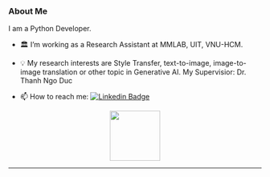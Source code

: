 ### About Me
I am a Python Developer.

- :classical_building: I’m working as a Research Assistant at MMLAB, UIT, VNU-HCM. 

- :bulb: My research interests are Style Transfer, text-to-image, image-to-image translation or other topic in Generative AI. My Supervisior: Dr. Thanh Ngo Duc

- :mailbox: How to reach me: [![Linkedin Badge](https://upload.wikimedia.org/wikipedia/commons/8/81/LinkedIn_icon.svg)](https://www.linkedin.com/in/quocanhad123/)

<div id="header" align="center">
  <img src="https://media.giphy.com/media/M9gbBd9nbDrOTu1Mqx/giphy.gif" width="100"/>
</div>

---

